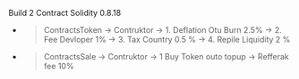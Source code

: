 Build 2 Contract Solidity 0.8.18
- > ContractsToken
    -> Contruktor
       -> 1. Deflation Otu Burn 2.5%
       -> 2. Fee Devloper 1%
       -> 3. Tax Country  0.5 %
       -> 4. Repile Liquidity 2 %
- > ContractsSale
    -> Contruktor
       -> 1 Buy Token outo topup
       -> Refferak fee 10%
